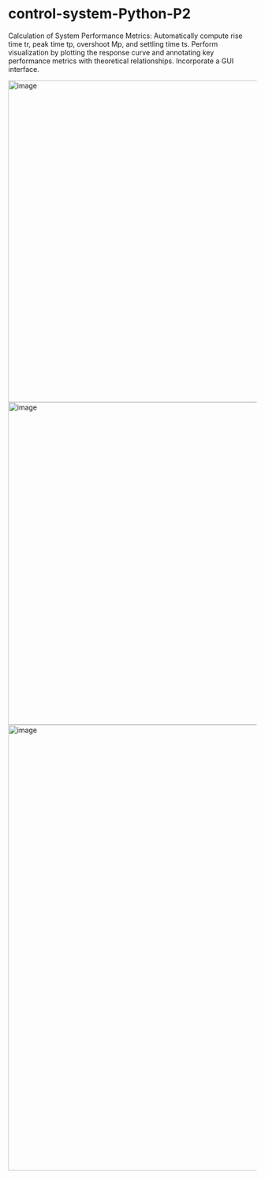 # control-system-Python-P2

Calculation of System Performance Metrics: Automatically compute rise time tr, peak time tp, overshoot Mp, and settling time ts. Perform visualization by plotting the response curve and annotating key performance metrics with theoretical relationships. Incorporate a GUI interface.

<img width="978" height="651" alt="image" src="https://github.com/user-attachments/assets/878786b3-7ef0-4131-b725-3154cf75d6b0" />

<img width="957" height="653" alt="image" src="https://github.com/user-attachments/assets/a8d389a3-ea5d-465d-895b-d9bd2575d439" />

<img width="1235" height="902" alt="image" src="https://github.com/user-attachments/assets/83937005-bb35-4a85-9618-27e632dd8a06" />
